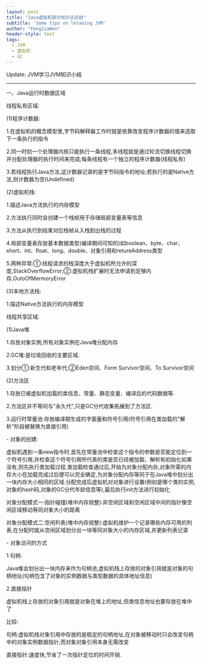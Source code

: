 ```yaml
---
layout: post
title: "Java虚拟机部分知识点总结"
subtitle: 'Some tips on leraning JVM'
author: "FengJiaWen"
header-style: text
tags:
  - JVM
  - 虚拟机
  - GC
---
```


Update: JVM学习JVM知识小结

---

<p>一、Java运行时数据区域</p>
<p>线程私有区域:</p>
<p>(1)程序计数器:</p>
<p>1.在虚拟机的概念模型里,字节码解释器工作时就是依靠改变程序计数器的值来选取下一条执行的指令</p>
<p>2.同一时刻一个处理器内核只能执行一条线程,多线程就是通过轮流切换线程切换并分配处理器的执行时间来完成;每条线程有一个独立的程序计数器(线程私有)</p>
<p>3.若线程执行Java方法,这计数器记录的是字节码指令的地址;若执行的是Native方法,则计数器为空(Undefined)</p>
<p>(2)虚拟机栈:</p>
<p>1.描述Java方法执行的内存模型</p>
<p>2.方法执行同时会创建一个栈帧用于存储局部变量表等信息</p>
<p>3.方法从执行到结束对应栈帧从入栈到出栈的过程</p>
<p>4.局部变量表存放基本数据类型(编译期间可知的)如boolean、byte、char、short、int、float、long、double、对象引用和retureAddress类型</p>
<p>5.两种异常:①:线程请求的栈深度大于虚拟机所允许的深度,StackOverflowError;②:虚拟机栈扩展时无法申请到足够内存,OutoOfMermoryError</p>
<p>(3)本地方法栈:</p>
<p>1.描述Native方法执行的内存模型</p>
<p>线程共享区域:</p>
<p>(1)Java堆</p>
<p>1.存放对象实例,所有对象实例在Java堆分配内存</p>
<p>2.GC堆:是垃圾回收的主要区域.</p>
<p>3.划分①:新生代和老年代;②Eden空间、Form Survivor空间、To Survivor空间</p>
<p>(2)方法区</p>
<p>1.存放已被虚拟机加载的类信息、常量、静态变量、编译后的代码数据等.</p>
<p>2.方法区并不等同与"永久代",只是GC分代收集拓展到了方法区.</p>
<p>3.运行时常量池:存放编译期生成的字面量和符号引用(符号引用在类加载的"解析"阶段被替换为直接引用)</p>
<p>- 对象的创建:</p>
<p>虚拟机遇到一条new指令时,首先在常量池中检查这个指令的参数是否能定位到一个符号引用,并检查这个符号引用所代表的类是否已经被加载、解析和初始化如果没有,则先执行类加载过程.类加载检查通过后,开始为对象分配内存,对象所需的内存大小在加载完成过后便可以完全确定,为对象分配内存等同于在Java堆中划分出一块内存大小相同的区域.分配完成后虚拟机对对象进行设置(例如是哪个类的实例,对象的hash码,对象的GC分代年龄信息等),最后执行init方法进行初始化</p>
<p>对象分配模式一:指针碰撞(堆中内存规整):非空闲区域和空闲区域中间的指针像空闲区域移动等同对象大小的距离</p>
<p>对象分配模式二:空闲列表(堆中内存规整):虚拟机维护一个记录哪些内存可用的列表,在分配时就从空闲区域划分出一块等同对象大小的内存区域,并更新列表记录</p>
<p>- 对象访问的方式</p>
<p>1.句柄:</p>
<p>Java堆会划分出一块内存来作为句柄池,虚拟机栈上存放的对象引用就是对象的句柄地址(句柄包含了对象的实例数据与类型数据的具体地址信息)</p>
<p>2.直接指针</p>
<p>虚拟机栈上存放的对象引用就是对象在堆上的地址,但类信息地址也要存放在堆中了</p>
<p>比较:</p>
<p>句柄:虚拟机栈对象引用中存放的是稳定的句柄地址,在对象被移动时只会改变句柄中的对象实例数据指针,而对象对象引用本身无需改变</p>
<p>直接指针:速度快,节省了一次指针定位的时间开销.</p>

 
